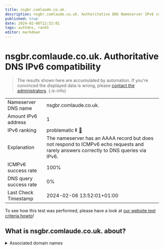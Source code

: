 ```yaml
---
title: nsgbr.comlaude.co.uk.
description: nsgbr.comlaude.co.uk. Authoritative DNS Nameserver IPv6 compatibility
published: true
date: 2024-02-06T12:52:01
tags: authdns, rank5
editor: markdown
---
```


# nsgbr.comlaude.co.uk. Authoritative DNS IPv6 compatibility

> The results shown here are accumulated by automation. If you're convinced the displayed data is wrong, please [contact the administrators](/howto/chat). 
{.is-info}




|   |   |
| - | - |
| Nameserver DNS name | nsgbr.comlaude.co.uk.
| Amount IPv6 address | 1
| IPv6 ranking | problematic :arrow_double_down: [🔗](/howto/ranking) |
| Explanation | The nameserver has an AAAA record but does not respond to ICMPv6 echo requests and rarely answers correctly to DNS queries via IPv6. |
| ICMPv6 success rate | 100%|
| DNS query success rate | 0% |
| Last Check Timestamp | 2024-02-06 13:52:01+01:00 |

To see how this test was performed, please have a look at [our website test criteria howto](/howto/testcriteria/authdns)!


## What is nsgbr.comlaude.co.uk. about?






<details>
<summary>Associated domain names</summary>

www.mundipharma.com

</details>

